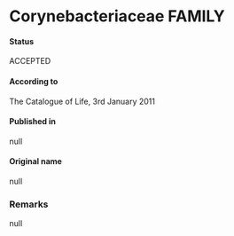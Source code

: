 # Corynebacteriaceae FAMILY

#### Status
ACCEPTED

#### According to
The Catalogue of Life, 3rd January 2011

#### Published in
null

#### Original name
null

### Remarks
null